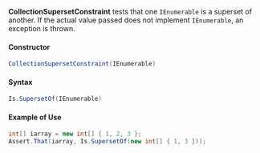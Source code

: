 **CollectionSupersetConstraint** tests that one `IEnumerable` is a superset of another. If the actual value passed does not implement `IEnumerable`, an exception is thrown.

#### Constructor

```csharp
CollectionSupersetConstraint(IEnumerable)
```

#### Syntax

```csharp
Is.SupersetOf(IEnumerable)
```

#### Example of Use

```csharp
int[] iarray = new int[] { 1, 2, 3 };
Assert.That(iarray, Is.SupersetOf(new int[] { 1, 3 }));
```

